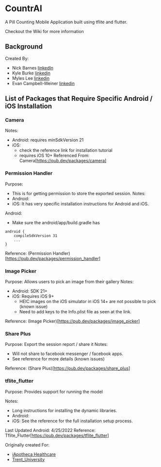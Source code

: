 # CountrAI

A Pill Counting Mobile Application built using tflite and flutter.

Checkout the Wiki for more information 

## Background

Created By: 
- Nick Barnes [linkedIn](https://www.linkedin.com/in/nicksbarnes)
- Kyle Burke [linkedin](https://www.linkedin.com/in/kyle-burke-5557a2238/)
- Myles Lee [linkedin](https://www.linkedin.com/in/myles-lee-455497197/)
- Evan Campbell-Weiner [linkedin](https://www.linkedin.com/in/evancampbellweiner/)



## List of Packages that Require Specific Android / iOS Installation

### Camera
Notes:
- Android: requires minSdkVersion 21
- iOS: 
    - check the reference link for installation tutorial
    - requires iOS 10+
Referenced From: Camera[https://pub.dev/packages/camera]

### Permission Handler
Purpose: 
- This is for getting permission to store the exported session. 
Notes: 
- Android:
- iOS: It has very specific installation instructions for Android and iOS. 

Android:
- Make sure the android/app/build.gradle has
```
android {
    compileSdkVersion 31
    ...
}
```
Reference: (Permission Handler)[https://pub.dev/packages/permission_handler]

### Image Picker
Purpose: Allows users to pick an image from their gallery
Notes:
- Android: SDK 21+
- iOS: Requires iOS 9+
    - HEIC images on the iOS simulator in iOS 14+ are not possible to pick (known issue)
    - Need to add keys to the Info.plist file as seen at the link.
  
Reference: (Image Picker)[https://pub.dev/packages/image_picker]

### Share Plus 
Purpose: Export the session report / share it
Notes:
- Will not share to facebook messenger / facebook apps. 
- See reference for more details (known issues)

Reference: (Share Plus)[https://pub.dev/packages/share_plus]

### tflite_flutter
Purpose: Provides support for running the model

Notes:
- Long instructions for installing the dynamic libraries. 
- Android:
- iOS: See the reference for the full installation setup process. 

Last Updated Android: 4/25/2022
Reference: Tflite_Flutter[https://pub.dev/packages/tflite_flutter]



Originally created For:
- [iApotheca Healthcare](https://iapotheca.com)
- [Trent_University](https://trentu.ca)

